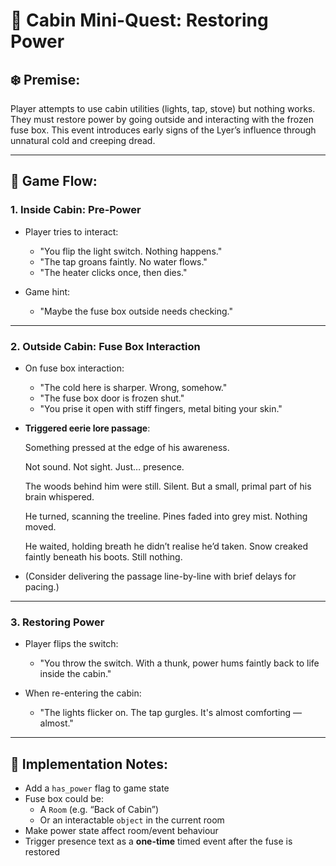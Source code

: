 # 🔌 Cabin Mini-Quest: Restoring Power

## ❄️ Premise:
Player attempts to use cabin utilities (lights, tap, stove) but nothing works. They must restore power by going outside and interacting with the frozen fuse box. This event introduces early signs of the Lyer’s influence through unnatural cold and creeping dread.

---

## 🧩 Game Flow:

### 1. Inside Cabin: Pre-Power

- Player tries to interact:
  - "You flip the light switch. Nothing happens."
  - "The tap groans faintly. No water flows."
  - "The heater clicks once, then dies."

- Game hint:
  - "Maybe the fuse box outside needs checking."

---

### 2. Outside Cabin: Fuse Box Interaction

- On fuse box interaction:
  - "The cold here is sharper. Wrong, somehow."
  - "The fuse box door is frozen shut."
  - "You prise it open with stiff fingers, metal biting your skin."

- **Triggered eerie lore passage**:

    Something pressed at the edge of his awareness.

    Not sound. Not sight. Just… presence.

    The woods behind him were still. Silent. But a small, primal part of his brain whispered.

    He turned, scanning the treeline. Pines faded into grey mist. Nothing moved.

    He waited, holding breath he didn’t realise he’d taken. Snow creaked faintly beneath his boots. Still nothing.

- (Consider delivering the passage line-by-line with brief delays for pacing.)

---

### 3. Restoring Power

- Player flips the switch:
  - "You throw the switch. With a thunk, power hums faintly back to life inside the cabin."

- When re-entering the cabin:
  - "The lights flicker on. The tap gurgles. It's almost comforting — almost."

---

## 🧠 Implementation Notes:

- Add a `has_power` flag to game state
- Fuse box could be:
  - A `Room` (e.g. “Back of Cabin”)
  - Or an interactable `object` in the current room
- Make power state affect room/event behaviour
- Trigger presence text as a **one-time** timed event after the fuse is restored
